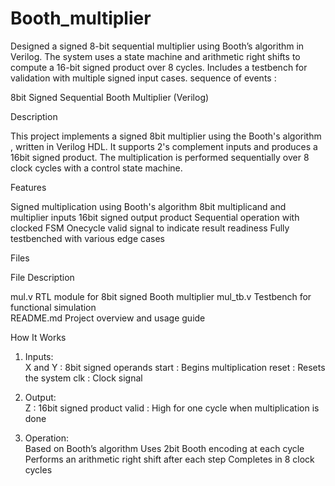 # Booth_multiplier
Designed a signed 8-bit sequential multiplier using Booth’s algorithm in Verilog. The system uses a state machine and arithmetic right shifts to compute a 16-bit signed product over 8 cycles. Includes a testbench for validation with multiple signed input cases.
sequence of events :

 8bit Signed Sequential Booth Multiplier (Verilog)

 Description

This project implements a   signed 8bit multiplier   using the   Booth's algorithm  , written in Verilog HDL. It supports 2's complement inputs and produces a 16bit signed product. The multiplication is performed sequentially over 8 clock cycles with a control state machine.



 Features

 Signed multiplication using Booth's algorithm
 8bit multiplicand and multiplier inputs
 16bit signed output product
 Sequential operation with clocked FSM
 Onecycle  valid  signal to indicate result readiness
 Fully testbenched with various edge cases



 Files

 File              Description                                  

  mul.v       RTL module for 8bit signed Booth multiplier 
  mul_tb.v    Testbench for functional simulation          
  README.md        Project overview and usage guide             



 How It Works

1.   Inputs:  
     X  and  Y : 8bit signed operands
     start : Begins multiplication
     reset : Resets the system
     clk : Clock signal
2.   Output:  
     Z : 16bit signed product
     valid : High for one cycle when multiplication is done

3.   Operation:  
    Based on Booth’s algorithm
    Uses 2bit Booth encoding at each cycle
    Performs an arithmetic right shift after each step
    Completes in 8 clock cycles



